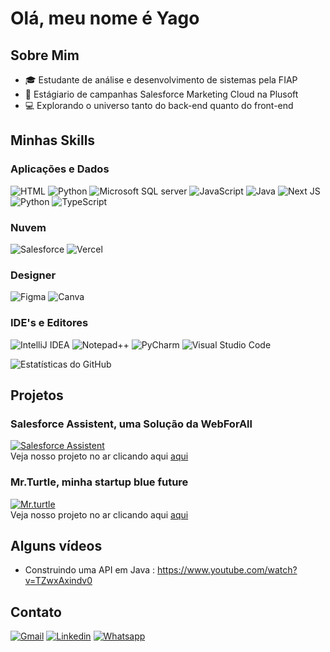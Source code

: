 # Olá, meu nome é Yago
## Sobre Mim
- :mortar_board: Estudante de análise e desenvolvimento de sistemas pela FIAP</li>
- :briefcase: Estágiario de campanhas Salesforce Marketing Cloud na Plusoft</li>
- :computer: Explorando o universo tanto do back-end quanto do front-end
## Minhas Skills

### Aplicações e Dados
![HTML](https://img.shields.io/badge/HTML5-E34F26?style=for-the-badge&logo=html5&logoColor=white)
![Python](https://img.shields.io/badge/CSS3-1572B6?style=for-the-badge&logo=css3&logoColor=white)
![Microsoft SQL server](https://img.shields.io/badge/Microsoft_SQL_Server-CC2927?style=for-the-badge&logo=microsoft-sql-server&logoColor=white)
![JavaScript](https://img.shields.io/badge/javascript-%23323330.svg?style=for-the-badge&logo=javascript&logoColor=%23F7DF1E)
![Java](https://img.shields.io/badge/Java-ED8B00?style=for-the-badge&logo=openjdk&logoColor=white)
![Next JS](https://img.shields.io/badge/Next-black?style=for-the-badge&logo=next.js&logoColor=white)
![Python](https://img.shields.io/badge/python-3670A0?style=for-the-badge&logo=python&logoColor=ffdd54)
![TypeScript](https://img.shields.io/badge/typescript-%23007ACC.svg?style=for-the-badge&logo=typescript&logoColor=white)

### Nuvem
![Salesforce](https://img.shields.io/badge/Salesforce-00A1E0?style=for-the-badge&logo=Salesforce&logoColor=white)
![Vercel](https://img.shields.io/badge/Vercel-000000?style=for-the-badge&logo=vercel&logoColor=white)

### Designer
![Figma](https://img.shields.io/badge/figma-%23F24E1E.svg?style=for-the-badge&logo=figma&logoColor=white)
![Canva](https://img.shields.io/badge/Canva-%2300C4CC.svg?style=for-the-badge&logo=Canva&logoColor=white)

### IDE's e Editores
![IntelliJ IDEA](https://img.shields.io/badge/IntelliJIDEA-000000.svg?style=for-the-badge&logo=intellij-idea&logoColor=white)
![Notepad++](https://img.shields.io/badge/Notepad++-90E59A.svg?style=for-the-badge&logo=notepad%2b%2b&logoColor=black)
![PyCharm](https://img.shields.io/badge/pycharm-143?style=for-the-badge&logo=pycharm&logoColor=black&color=black&labelColor=green)
![Visual Studio Code](https://img.shields.io/badge/Visual%20Studio%20Code-0078d7.svg?style=for-the-badge&logo=visual-studio-code&logoColor=white)

![Estatísticas do GitHub](https://github-readme-stats.vercel.app/api?username=yagoluucas&show_icons=true&theme=radical)

## Projetos
### Salesforce Assistent, uma Solução da WebForAll
[![Salesforce Assistent](https://github-readme-stats.vercel.app/api/pin/?username=yagoluucas&repo=salesforce_web)](https://github.com/yagoluucas/salesforce_web)  
Veja nosso projeto no ar clicando aqui [aqui](https://salesforce-assistent.vercel.app/)

### Mr.Turtle, minha startup blue future
[![Mr.turtle](https://github-readme-stats.vercel.app/api/pin/?username=yagoluucas&repo=entrega-global-web)](https://github.com/yagoluucas/entrega-global-web)  
Veja nosso projeto no ar clicando aqui [aqui](https://mrturttle.vercel.app/)

## Alguns vídeos
- Construindo uma API em Java : https://www.youtube.com/watch?v=TZwxAxindv0

## Contato
[![Gmail](https://img.shields.io/badge/Gmail-D14836?style=for-the-badge&logo=gmail&logoColor=white&link=mailto:yago543@gmail.com)](mailto:yago543@gmail.com)
[![Linkedin](https://img.shields.io/badge/LinkedIn-0077B5?style=for-the-badge&logo=linkedin&logoColor=white&link=https://www.linkedin.com/in/yago-lucas-silva/)](https://www.linkedin.com/in/yago-lucas-silva/)
[![Whatsapp](https://img.shields.io/badge/WhatsApp-25D366?style=for-the-badge&logo=whatsapp&logoColor=white)](https://api.whatsapp.com/send?phone=5511979918961&text=Ol%C3%A1%2C%20vim%20pelo%20seu%20perfil%20do%20github%20%F0%9F%98%80)




